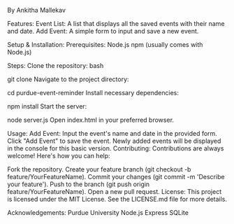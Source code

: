By Ankitha Mallekav


Features:
Event List: A list that displays all the saved events with their name and date.
Add Event: A simple form to input and save a new event.

Setup & Installation:
Prerequisites:
Node.js
npm (usually comes with Node.js)


Steps:
Clone the repository:
bash

git clone 
Navigate to the project directory:

cd purdue-event-reminder
Install necessary dependencies:

npm install
Start the server:

node server.js
Open index.html in your preferred browser.

Usage:
Add Event:
Input the event's name and date in the provided form.
Click "Add Event" to save the event.
Newly added events will be displayed in the console for this basic version.
Contributing:
Contributions are always welcome! Here's how you can help:

Fork the repository.
Create your feature branch (git checkout -b feature/YourFeatureName).
Commit your changes (git commit -m 'Describe your feature').
Push to the branch (git push origin feature/YourFeatureName).
Open a new pull request.
License:
This project is licensed under the MIT License. See the LICENSE.md file for more details.

Acknowledgements:
Purdue University
Node.js
Express
SQLite
